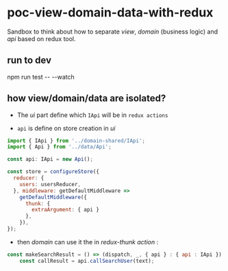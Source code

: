 # poc-view-domain-data-with-redux

Sandbox to think about how to separate *view*, *domain* (business logic) and *api* based on redux tool.

## run to dev
npm run test -- --watch

## how view/domain/data are isolated?
- The *ui* part define which `IApi` will be in `redux actions`

- `api` is define on store creation in *ui*
```js
import { IApi } from '../domain-shared/IApi';
import { Api } from '../data/Api';

const api: IApi = new Api();

const store = configureStore({
  reducer: {
    users: usersReducer,
  }, middleware: getDefaultMiddleware =>
    getDefaultMiddleware({
      thunk: {
        extraArgument: { api }
      },
    }),
});
```

- then *domain* can use it the in *redux-thunk action* :
```js
const makeSearchResult = () => (dispatch, _, { api } : { api : IApi }) => {
    const callResult = api.callSearchUser(text);
```